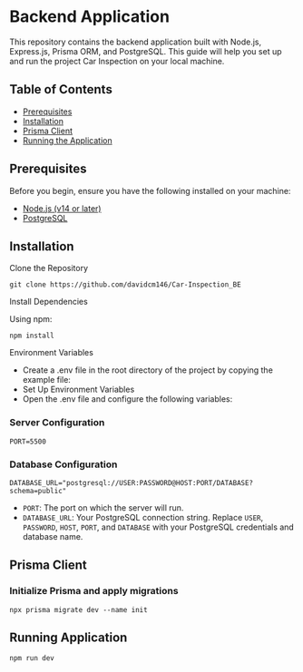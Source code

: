 # Backend Application
This repository contains the backend application built with Node.js, Express.js, Prisma ORM, and PostgreSQL. This guide will help you set up and run the project Car Inspection on your local machine.

## Table of Contents
- [Prerequisites](#prerequisites)
- [Installation](#installation)
- [Prisma Client](#prisma-client)
- [Running the Application](#running-application)

## Prerequisites
Before you begin, ensure you have the following installed on your machine:
- [Node.js (v14 or later)](https://nodejs.org/fr)
- [PostgreSQL](https://www.postgresql.org/download/)

## Installation
Clone the Repository

`git clone https://github.com/davidcm146/Car-Inspection_BE`

Install Dependencies

Using npm:

`npm install`

Environment Variables

- Create a .env file in the root directory of the project by copying the example file:
- Set Up Environment Variables
- Open the .env file and configure the following variables:

### Server Configuration
`PORT=5500`

### Database Configuration
`DATABASE_URL="postgresql://USER:PASSWORD@HOST:PORT/DATABASE?schema=public"`

- `PORT`: The port on which the server will run.  
- `DATABASE_URL`: Your PostgreSQL connection string. Replace `USER`, `PASSWORD`, `HOST`, `PORT`, and `DATABASE` with your PostgreSQL credentials and database name.

## Prisma Client
### Initialize Prisma and apply migrations
`npx prisma migrate dev --name init`
## Running Application
`npm run dev`
